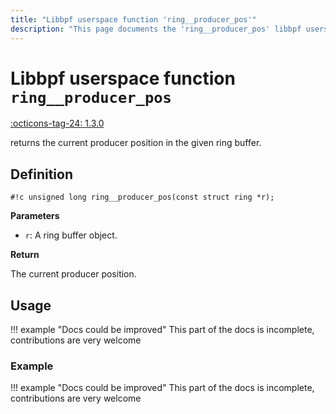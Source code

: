 ```yaml
---
title: "Libbpf userspace function 'ring__producer_pos'"
description: "This page documents the 'ring__producer_pos' libbpf userspace function, including its definition, usage, and examples."
---
```

# Libbpf userspace function `ring__producer_pos`

<!-- [LIBBPF_TAG] -->
[:octicons-tag-24: 1.3.0](https://github.com/libbpf/libbpf/releases/tag/v1.3.0)
<!-- [/LIBBPF_TAG] -->

returns the current producer position in the given ring buffer.

## Definition

`#!c unsigned long ring__producer_pos(const struct ring *r);`

**Parameters**

- `r`: A ring buffer object.

**Return**

The current producer position.

## Usage

!!! example "Docs could be improved"
    This part of the docs is incomplete, contributions are very welcome

### Example

!!! example "Docs could be improved"
    This part of the docs is incomplete, contributions are very welcome
